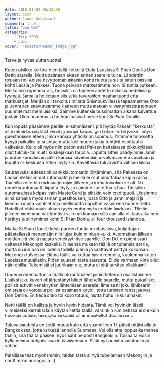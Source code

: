 ```yaml
---
date: 2010-01-02 06:33:00
layout: post
author: Janne Haapsaari
comments: true
title: "Don Det"
categories:
    - Trip 2009
    - Laos
cover:  "assets/header_image.jpg"
---
```


Terve ja hyvaa uutta vuotta!

Kuten otsikko kertoo, olen tällä hetkellä Etela-Laosissa Si Phan Donilla Don
Detin saarella. Mutta palataan aikaan ennen saarelle tuloa. Lähdettiin tosiaan
Hoi Anista hävyttoman aikaisin kohti Hueta ja sielta sitten bussilla kohti
Laosia ja Paksea. Tuona päivänä matkustimme noin 19 tuntia putkeen. Melkoinen
rupeama siis, bussikin oli täyteen ahdettu erilaisia hedelmiä ja tyynyjä.
Samalla hoidetaan siis sekä tavaroiden maahantuonti etta matkustajat. Meidän
oli tarkoitus miitata Shianoukvillessä tapaamamme Otto ja Jenni heti
saavuttuamme Pakseen mutta matkan viivästymisestä johtuen suunnitelmat meni
uusiksi. Saimme kuitenkin bussimatkan aikana kaivettua jostain Oton numeron ja
he hommasivat meille liput Si Phan Donille.

Kun lopulta pääsimme perille  ensimmäisenä piti löytää Paksen "keskusta",
sillä nämä bussiyhtiöt vievät yleensä kaupungin laitamille tai jonkin tietyn
guesthousen eteen jonka kanssa yhtiöllä on sopimus. Yritimme tuloksetta kysyä
paikallisilta suuntaa mutta kielimuurin takia tehtävä osoittautui vaikeaksi.
Kello oli myös niin paljon ettei Paksen kaltaisessa pikkukylässä ollut tuktuk-
tai muita kuskejakaan tarjolla. Lopulta sitten päädyimme Janin ja erään
korealaisen sällin kanssa kävelemään arvelemaamme suuntaan ja lopulta se
keskusta sitten löytyikin. Käveltävää tuli arviolta viitisen kilsaa.

Seuraavaksi edessä oli pankkiautomaatin löytäminen, sillä Paksessa on Laosin
eteläisimmät automaatit ja meillä ei ollut ainuttakaan kipia rahaa. Taaloilla
koitettiin maksaa jo rajan jälkeen ja turha toivohan se oli. No onneksi
automaatti lopulta löytyi ja saimme nostettua rahaa. Tässäkin automaatissa
kelpasi vain MasterCard ja siitäkin vain creditpuoli. Löysimme siinä samalla
myös saman guesthousen, jossa Otto ja Jenni majaili ja liiemmin muita
vaihtoehtoja miettimättä napattiin väsyinenä huone sieltä. Hotelli oli ehkä
aavistuksen tyyris mutta myös erittäin laadukas. Tämän jälkeen menimme
välittömästi vain nukkumaan sillä aamulla oli taas aikainen herätys ja
siirtyminen kohti Si Phan Donia, eli four thousand islandeja.

Matka Si Phan Donille kesti parisen tuntia minibussissa, kuljettajan
päästellessä menemään niin lujaa kuin minivan kulki. Automatkan jälkeen meidän
piti viellä napata venekyyti itse saarelle. Don Det on pieni saari valtavan
Mekongin keskellä. Nimensä mukaan täällä on tuhansia saaria, mutta suurin osa
on todella todella pieniä ja saattavat peittyä kokonaan Mekongin tulviessa.
Elämä täällä vaikuttaa hyvin rennolta, kuulemma kuten Laosissa muuallakin.
Pidän suuresti tästä saaresta. Ei ole varmaan ikinä ollut näin chillia.
Tekemistä ei juurikaan ole, mutta ei sitä tarvitse ollakkaan!

Uudenvuodenaattoona täällä oli rantabileet joihin tietenkin osallistuimme.
Lisäksi joku kaveri oli järjestänyt bileet läheiselle saarelle, mutta
paikalliset poliisit estivät venekyytien lähtemisen saarelle. Ilmeisesti joku
lähibaarin omistaja oli voidellut poliisit estämään kyydit, jotta turistien
rahat jäisivät Don Detille. En tiedä onko toi koko totuus, mutta huhu liikkui
ainakin.

Netti täällä on kallista ja hyvin hyvin hidasta. Tämä voi hyvinkin jäädä
viimeiseksi kerraksi kun käytän nettia täällä, varsinkin kun netissä ei ole
kuin huonoja uutisia, taas joku sekopää oli ammuskellut Suomessa...

Tulevaisuudesta en tiedä muuta kuin että suunnilleen 17. päivä pitäisi olla jo
Bangkokissa, jotta kerkeää lennolle Suomeen. Voi olla etta loppuaika menee
täällä, silla täälta pääsee myos suht helposti Bangkokiin. Toisaalta voisin
kylla menna pohjoisessakin käväsemaan. Pitää nyt punnita vaihtoehtoja vähän.

Palaillaan taas myohemmin, taidan tästä siirtyä tubeilemaan Mekongiin ja
nauttimaan auringosta. :)
